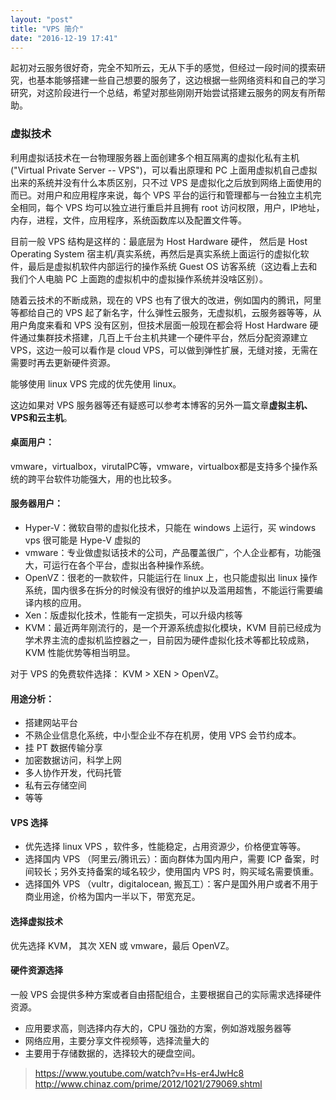 ```yaml
---
layout: "post"
title: "VPS 简介"
date: "2016-12-19 17:41"
---
```



起初对云服务很好奇，完全不知所云，无从下手的感觉，但经过一段时间的摸索研究，也基本能够搭建一些自己想要的服务了，这边根据一些网络资料和自己的学习研究，对这阶段进行一个总结，希望对那些刚刚开始尝试搭建云服务的网友有所帮助。


### 虚拟技术

利用虚拟话技术在一台物理服务器上面创建多个相互隔离的虚拟化私有主机("Virtual Private Server -- VPS")，可以看出原理和 PC 上面用虚拟机自己虚拟出来的系统并没有什么本质区别，只不过 VPS 是虚拟化之后放到网络上面使用的而已。对用户和应用程序来说，每个 VPS 平台的运行和管理都与一台独立主机完全相同，每个 VPS 均可以独立进行重启并且拥有 root 访问权限，用户，IP地址，内存，进程，文件，应用程序，系统函数库以及配置文件等。

目前一般 VPS 结构是这样的：最底层为 Host Hardware 硬件， 然后是 Host Operating System 宿主机/真实系统，再然后是真实系统上面运行的虚拟化软件，最后是虚拟机软件内部运行的操作系统 Guest OS 访客系统（这边看上去和我们个人电脑 PC 上面跑的虚拟机中的虚拟操作系统并没啥区别）。

随着云技术的不断成熟，现在的 VPS 也有了很大的改进，例如国内的腾讯，阿里等都给自己的 VPS 起了新名字，什么弹性云服务，无虚拟机，云服务器等等，从用户角度来看和 VPS 没有区别，但技术层面一般现在都会将 Host Hardware 硬件通过集群技术搭建，几百上千台主机共建一个硬件平台，然后分配资源建立 VPS，这边一般可以看作是 cloud VPS，可以做到弹性扩展，无缝对接，无需在需要时再去更新硬件资源。

能够使用 linux VPS 完成的优先使用 linux。

这边如果对 VPS 服务器等还有疑惑可以参考本博客的另外一篇文章**虚拟主机、VPS和云主机**。


<!-- more -->


#### 桌面用户：

vmware，virtualbox，virutalPC等，vmware，virtualbox都是支持多个操作系统的跨平台软件功能强大，用的也比较多。

#### 服务器用户：

- Hyper-V：微软自带的虚拟化技术，只能在 windows 上运行，买 windows vps 很可能是 Hype-V 虚拟的
- vmware：专业做虚拟话技术的公司，产品覆盖很广，个人企业都有，功能强大，可运行在各个平台，虚拟出各种操作系统。
- OpenVZ：很老的一款软件，只能运行在 linux 上，也只能虚拟出 linux 操作系统，国内很多在拆分的时候没有很好的维护以及滥用超售，不能运行需要编译内核的应用。
- Xen：版虚拟化技术，性能有一定损失，可以升级内核等
- KVM：最近两年刚流行的，是一个开源系统虚拟化模块，KVM 目前已经成为学术界主流的虚拟机监控器之一，目前因为硬件虚拟化技术等都比较成熟，KVM 性能优势等相当明显。

对于 VPS 的免费软件选择： KVM > XEN > OpenVZ。

#### 用途分析：

- 搭建网站平台
- 不熟企业信息化系统，中小型企业不存在机房，使用 VPS 会节约成本。
- 挂 PT 数据传输分享
- 加密数据访问，科学上网
- 多人协作开发，代码托管
- 私有云存储空间
- 等等

#### VPS 选择

- 优先选择 linux VPS ，软件多，性能稳定，占用资源少，价格便宜等等。
- 选择国内 VPS （阿里云/腾讯云）：面向群体为国内用户，需要 ICP 备案，时间较长；另外支持备案的域名较少，使用国内 VPS 时，购买域名需要慎重。
- 选择国外 VPS （vultr，digitalocean, 搬瓦工）：客户是国外用户或者不用于商业用途，价格为国内一半以下，带宽充足。

#### 选择虚拟技术

优先选择 KVM， 其次 XEN 或 vmware，最后 OpenVZ。

#### 硬件资源选择

一般 VPS 会提供多种方案或者自由搭配组合，主要根据自己的实际需求选择硬件资源。

- 应用要求高，则选择内存大的，CPU 强劲的方案，例如游戏服务器等
- 网络应用，主要分享文件视频等，选择流量大的
- 主要用于存储数据的，选择较大的硬盘空间。






> https://www.youtube.com/watch?v=Hs-er4JwHc8
> http://www.chinaz.com/prime/2012/1021/279069.shtml
